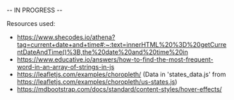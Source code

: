 -- IN PROGRESS --

Resources used:
- https://www.shecodes.io/athena?tag=current+date+and+time#:~:text=innerHTML%20%3D%20getCurrentDateAndTime()%3B,the%20date%20and%20time%20in
- https://www.educative.io/answers/how-to-find-the-most-frequent-word-in-an-array-of-strings-in-js
- https://leafletjs.com/examples/choropleth/ (Data in 'states_data.js' from https://leafletjs.com/examples/choropleth/us-states.js)
- https://mdbootstrap.com/docs/standard/content-styles/hover-effects/